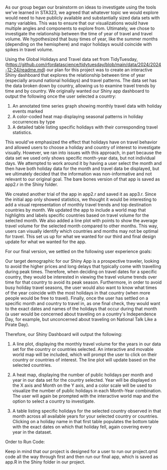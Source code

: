 As our group began our brainstorm on ideas to investigate using the tools we've learned in STA323, we agreed that whatever topic we would explore would need to have publicly available and substantially sized data sets with many variables. This was to ensure that our visualizations would have multiple angles and components to explore from. Ultimately, we chose to investigate the relationship between the time of year of travel and travel volume. We hypothesized that busy times of year, like the summer months (depending on the hemisphere) and major holidays would coincide with spikes in travel volume.

Using the Global Holidays and Travel data set from TidyTuesday,(https://github.com/rfordatascience/tidytuesday/blob/main/data/2024/2024-12-24/readme.md) our plan for this project was to create an interactive Shiny dashboard that explores the relationship between time of year (especially around national holidays) and travel patterns. The data set has the data broken down by country, allowing us to examine travel trends by time and by country. We originally wanted our Shiny app dashboard to output the following once the user selected a country:

1.  An annotated time series graph showing monthly travel data with holiday events marked
2.  A color-coded heat map displaying seasonal patterns in holiday occurrences by type
3.  A detailed table listing specific holidays with their corresponding travel statistics.

This would've emphasized the effect that holidays have on travel behavior and allowed users to choose a holiday and country of interest to investigate visually. However, we ran into issues with this approach, in part because the data set we used only shows specific month-year data, but not individual days. We attempted to work around it by having a user select the month and then have both holiday data for the month and travel data be displayed, but we ultimately decided that the information was non-informative and not relevant to our original goal. The bare bones version of that app is saved as app2.r in the Shiny folder.

We created another trial of the app in app2.r and saved it as app3.r. Since the initial app only showed statistics, we thought it would be interesting to add a visual representation of monthly travel trends and top destination countries by month. We updated the app to include a world map that highlights and labels specific countries based on travel volume for the selected month. We also added a line plot with points to show the average travel volume for the selected month compared to other months. This way, users can visually identify which countries and months may not be optimal for travel. This set us up for what we wanted for our third and final design update for what we wanted for the app.

For our final version, we settled on the following user experience goals:

Our target demographic for our Shiny App is a prospective traveler, looking to avoid the higher prices and long delays that typically come with travelling during peak times. Therefore, when deciding on travel dates for a specific country, they would be interested in viewing the travel volume trends over time for that country to avoid its peak season. Furthermore, in order to avoid busy holiday travel seasons, the user would also want to know what times of the year coincide with the most holidays in that country (when more people would be free to travel). Finally, once the user has settled on a specific month and country to travel in, as one final check, they would want to the exact dates and names of the holidays that occur during that month (a user would be concerned about traveling on a country's Independence Day, for example, but unconcerned about traveling on National Talk Like a Pirate Day).

Therefore, our Shiny Dashboard will output the following:

1.  A line plot, displaying the monthly travel volume for the years in our data set for the country or countries selected. An interactive and movable world map will be included, which will prompt the user to click on their country or countries of interest. The line plot will update based on the selected countries.

2.  A heat map, displaying the number of public holidays per month and year in our data set for the country selected. Year will be displayed on the X axis and Month on the Y axis, and a color scale will be used to visualize the number of public holidays in each Month-Year combination. The user will again be prompted with the interactive world map and the option to select a country to investigate.

3.  A table listing specific holidays for the selected country observed in that month across all available years for your selected country or countries. Clicking on a holiday name in that first table populates the bottom table with the exact dates on which that holiday fell, again covering every year in the dataset. 

Order to Run Code:

Keep in mind that our project is designed for a user to run our project.qmd code all the way through first and then run our final app, which is saved as app.R in the Shiny folder in our project.
